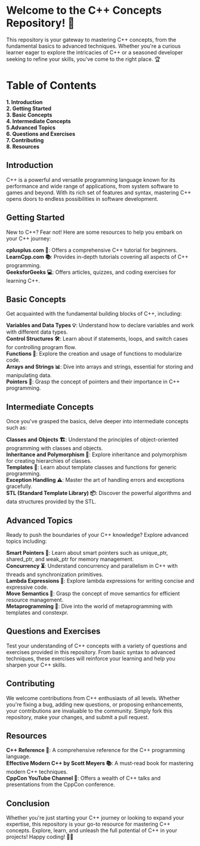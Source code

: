 # Welcome to the C++ Concepts Repository! 🎉

This repository is your gateway to mastering C++ concepts, from the fundamental basics to advanced techniques. Whether you're a curious learner eager to explore the intricacies of C++ or a seasoned developer seeking to refine your skills, you've come to the right place. 🏆

# Table of Contents
**1. Introduction** <br/>
**2. Getting Started**<br/>
**3. Basic Concepts**<br/>
**4. Intermediate Concepts**<br/>
**5.Advanced Topics**<br/>
**6. Questions and Exercises**<br/>
**7. Contributing**<br/>
**8. Resources**<br/>
## Introduction
C++ is a powerful and versatile programming language known for its performance and wide range of applications, from system software to games and beyond. With its rich set of features and syntax, mastering C++ opens doors to endless possibilities in software development.

## Getting Started
New to C++? Fear not! Here are some resources to help you embark on your C++ journey:

**cplusplus.com 📘**: Offers a comprehensive C++ tutorial for beginners.<br/>
**LearnCpp.com 📚**: Provides in-depth tutorials covering all aspects of C++ programming.<br/>
**GeeksforGeeks 💻**: Offers articles, quizzes, and coding exercises for learning C++.<br/>
## Basic Concepts
Get acquainted with the fundamental building blocks of C++, including:

**Variables and Data Types 💡**: Understand how to declare variables and work with different data types.<br/>
**Control Structures 🛠️**: Learn about if statements, loops, and switch cases for controlling program flow.<br/>
**Functions 🔄**: Explore the creation and usage of functions to modularize code.<br/>
**Arrays and Strings 📊**: Dive into arrays and strings, essential for storing and manipulating data.<br/>
**Pointers 🎯**: Grasp the concept of pointers and their importance in C++ programming.<br/>
## Intermediate Concepts
Once you've grasped the basics, delve deeper into intermediate concepts such as:

**Classes and Objects 🏗️**: Understand the principles of object-oriented programming with classes and objects.<br/>
**Inheritance and Polymorphism 🧬**: Explore inheritance and polymorphism for creating hierarchies of classes.<br/>
**Templates 📄**: Learn about template classes and functions for generic programming.<br/>
**Exception Handling ⚠️**: Master the art of handling errors and exceptions gracefully.<br/>
**STL (Standard Template Library) 📦**: Discover the powerful algorithms and data structures provided by the STL.<br/>
## Advanced Topics
Ready to push the boundaries of your C++ knowledge? Explore advanced topics including:

**Smart Pointers 🧠**: Learn about smart pointers such as unique_ptr, shared_ptr, and weak_ptr for memory management.<br/>
**Concurrency ⏳**: Understand concurrency and parallelism in C++ with threads and synchronization primitives.<br/>
**Lambda Expressions 🐑**: Explore lambda expressions for writing concise and expressive code.<br/>
**Move Semantics 🚚**: Grasp the concept of move semantics for efficient resource management.<br/>
**Metaprogramming 🤖**: Dive into the world of metaprogramming with templates and constexpr.<br/>
## Questions and Exercises
Test your understanding of C++ concepts with a variety of questions and exercises provided in this repository. From basic syntax to advanced techniques, these exercises will reinforce your learning and help you sharpen your C++ skills.

## Contributing
We welcome contributions from C++ enthusiasts of all levels. Whether you're fixing a bug, adding new questions, or proposing enhancements, your contributions are invaluable to the community. Simply fork this repository, make your changes, and submit a pull request.

## Resources
**C++ Reference 📖**: A comprehensive reference for the C++ programming language.<br/>
**Effective Modern C++ by Scott Meyers 📚**: A must-read book for mastering modern C++ techniques.<br/>
**CppCon YouTube Channel 🎥**: Offers a wealth of C++ talks and presentations from the CppCon conference.<br/>
## Conclusion
Whether you're just starting your C++ journey or looking to expand your expertise, this repository is your go-to resource for mastering C++ concepts. Explore, learn, and unleash the full potential of C++ in your projects! Happy coding! 🚀🔥

